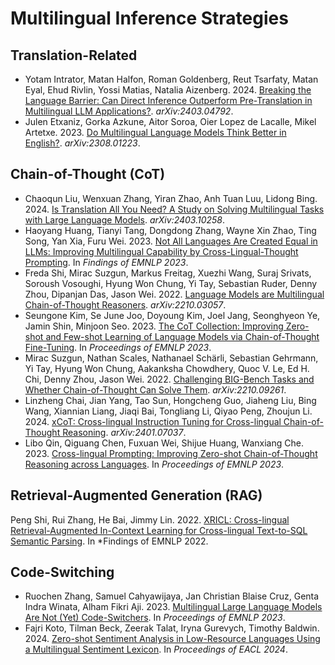 # Multilingual Inference Strategies

## Translation-Related
* Yotam Intrator, Matan Halfon, Roman Goldenberg, Reut Tsarfaty, Matan Eyal, Ehud Rivlin, Yossi Matias, Natalia Aizenberg. 2024. [Breaking the Language Barrier: Can Direct Inference Outperform Pre-Translation in Multilingual LLM Applications?](https://arxiv.org/abs/2403.04792). *arXiv:2403.04792*.
* Julen Etxaniz, Gorka Azkune, Aitor Soroa, Oier Lopez de Lacalle, Mikel Artetxe. 2023. [Do Multilingual Language Models Think Better in English?](https://arxiv.org/abs/2308.01223). *arXiv:2308.01223*.

## Chain-of-Thought (CoT)
* Chaoqun Liu, Wenxuan Zhang, Yiran Zhao, Anh Tuan Luu, Lidong Bing. 2024. [Is Translation All You Need? A Study on Solving Multilingual Tasks with Large Language Models](https://arxiv.org/abs/2403.10258). *arXiv:2403.10258*.
* Haoyang Huang, Tianyi Tang, Dongdong Zhang, Wayne Xin Zhao, Ting Song, Yan Xia, Furu Wei. 2023. [Not All Languages Are Created Equal in LLMs: Improving Multilingual Capability by Cross-Lingual-Thought Prompting](https://arxiv.org/abs/2305.07004). In *Findings of EMNLP 2023*.
* Freda Shi, Mirac Suzgun, Markus Freitag, Xuezhi Wang, Suraj Srivats, Soroush Vosoughi, Hyung Won Chung, Yi Tay, Sebastian Ruder, Denny Zhou, Dipanjan Das, Jason Wei. 2022. [Language Models are Multilingual Chain-of-Thought Reasoners](https://arxiv.org/abs/2210.03057). *arXiv:2210.03057*.
* Seungone Kim, Se June Joo, Doyoung Kim, Joel Jang, Seonghyeon Ye, Jamin Shin, Minjoon Seo. 2023. [The CoT Collection: Improving Zero-shot and Few-shot Learning of Language Models via Chain-of-Thought Fine-Tuning](https://arxiv.org/abs/2305.14045). In *Proceedings of EMNLP 2023*.
* Mirac Suzgun, Nathan Scales, Nathanael Schärli, Sebastian Gehrmann, Yi Tay, Hyung Won Chung, Aakanksha Chowdhery, Quoc V. Le, Ed H. Chi, Denny Zhou, Jason Wei. 2022. [Challenging BIG-Bench Tasks and Whether Chain-of-Thought Can Solve Them](https://arxiv.org/abs/2210.09261). *arXiv:2210.09261*.
* Linzheng Chai, Jian Yang, Tao Sun, Hongcheng Guo, Jiaheng Liu, Bing Wang, Xiannian Liang, Jiaqi Bai, Tongliang Li, Qiyao Peng, Zhoujun Li. 2024. [xCoT: Cross-lingual Instruction Tuning for Cross-lingual Chain-of-Thought Reasoning](https://arxiv.org/abs/2401.07037). *arXiv:2401.07037*.
* Libo Qin, Qiguang Chen, Fuxuan Wei, Shijue Huang, Wanxiang Che. 2023. [Cross-lingual Prompting: Improving Zero-shot Chain-of-Thought Reasoning across Languages](https://arxiv.org/abs/2310.14799). In *Proceedings of EMNLP 2023*.
## Retrieval-Augmented Generation (RAG)

Peng Shi, Rui Zhang, He Bai, Jimmy Lin. 2022. [XRICL: Cross-lingual Retrieval-Augmented In-Context Learning for Cross-lingual Text-to-SQL Semantic Parsing](https://arxiv.org/abs/2210.13693). In *Findings of EMNLP 2022.

## Code-Switching

* Ruochen Zhang, Samuel Cahyawijaya, Jan Christian Blaise Cruz, Genta Indra Winata, Alham Fikri Aji. 2023. [Multilingual Large Language Models Are Not (Yet) Code-Switchers](https://arxiv.org/abs/2305.14235). In *Proceedings of EMNLP 2023*.
* Fajri Koto, Tilman Beck, Zeerak Talat, Iryna Gurevych, Timothy Baldwin. 2024. [Zero-shot Sentiment Analysis in Low-Resource Languages Using a Multilingual Sentiment Lexicon](https://arxiv.org/abs/2402.02113). In *Proceedings of EACL 2024*.